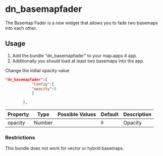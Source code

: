 # dn_basemapfader

The Basemap Fader is a new widget that allows you to fade two basemaps into each other.

## Usage

1. Add the bundle "dn_basemapfader" to your map.apps 4 app.
2. Additionally you should load at least two basemaps into the app.

Change the initial opacity value
```json
"dn_basemapfader":{
            "Config":{
            "opacity":0
            }

        },
```

| Property  | Type   | Possible Values                                        | Default      | Description                                                                                                             |
| --------- | ------ | ------------------------------------------------------ | ------------ | ----------------------------------------------------------------------------------------------------------------------- |
| opacity   | Number |                                                        | ```0```      | Opacity                                                                                                                 |


### Restrictions
This bundle does not work for vector or hybrid basemaps.
